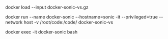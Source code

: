docker load --input docker-sonic-vs.gz

docker run --name docker-sonic --hostname=sonic -it --privileged=true --network host -v /root/code:/code/ docker-sonic-vs

docker exec -it docker-sonic bash
